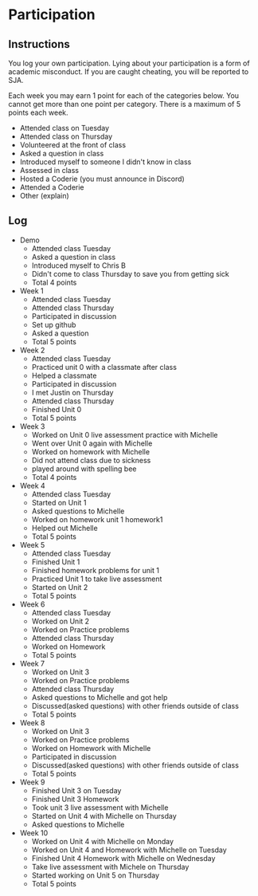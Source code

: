 Participation
=============

## Instructions ##

You log your own participation. Lying about your participation is a form of
academic misconduct. If you are caught cheating, you will be reported to SJA.

Each week you may earn 1 point for each of the categories below. You cannot get
more than one point per category. There is a maximum of 5 points each week.

+ Attended class on Tuesday
+ Attended class on Thursday
+ Volunteered at the front of class
+ Asked a question in class
+ Introduced myself to someone I didn't know in class
+ Assessed in class
+ Hosted a Coderie (you must announce in Discord)
+ Attended a Coderie
+ Other (explain)

## Log ##

- Demo
	+ Attended class Tuesday
	+ Asked a question in class
	+ Introduced myself to Chris B
	+ Didn't come to class Thursday to save you from getting sick
	+ Total 4 points
- Week 1
	+ Attended class Tuesday 
	+ Attended class Thursday
	+ Participated in discussion 
	+ Set up github 
	+ Asked a question 
	+ Total 5 points 
- Week 2
	+ Attended class Tuesday 
	+ Practiced unit 0 with a classmate after class
	+ Helped a classmate 
	+ Participated in discussion 
	+ I met Justin on Thursday 
	+ Attended class Thursday 
	+ Finished Unit 0  
	+ Total 5 points 
- Week 3
	+ Worked on Unit 0 live assessment practice with Michelle 
	+ Went over Unit 0 again with Michelle 
	+ Worked on homework with Michelle 
	+ Did not attend class due to sickness 
	+ played around with spelling bee 
	+ Total 4 points 
- Week 4
	+ Attended class Tuesday 
	+ Started on Unit 1 
	+ Asked questions to Michelle 
	+ Worked on homework unit 1 homework1 
	+ Helped out Michelle
	+ Total 5 points 
- Week 5
	+ Attended class Tuesday
	+ Finished Unit 1
	+ Finished homework problems for unit 1 
	+ Practiced Unit 1 to take live assessment 
	+ Started on Unit 2
	+ Total 5 points
- Week 6
	+ Attended class Tuesday 
	+ Worked on Unit 2
	+ Worked on Practice problems 
	+ Attended class Thursday
	+ Worked on Homework 
	+ Total 5 points
- Week 7
	+ Worked on Unit 3
	+ Worked on Practice problems 
	+ Attended class Thursday
	+ Asked questions to Michelle and got help
	+ Discussed(asked questions) with other friends outside of class
	+ Total 5 points 
- Week 8
	+ Worked on Unit 3
	+ Worked on Practice problems 
	+ Worked on Homework with Michelle 
	+ Participated in discussion
	+ Discussed(asked questions) with other friends outside of class
	+ Total 5 points 
- Week 9
	+ Finished Unit 3 on Tuesday
	+ Finished Unit 3 Homework 
	+ Took unit 3 live assessment with Michelle 
	+ Started on Unit 4 with Michelle on Thursday
	+ Asked questions to Michelle 
- Week 10
	+ Worked on Unit 4 with Michelle on Monday
	+ Worked on Unit 4 and Homework with Michelle on Tuesday
	+ Finished Unit 4 Homework with Michelle on Wednesday 
	+ Take live assessment with Michele on Thursday
	+ Started working on Unit 5 on Thursday
	+ Total 5 points